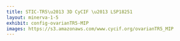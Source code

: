 ```yaml
---
title: STIC-TR5\u2013 3D CyCIF \u2013 LSP18251
layout: minerva-1-5
exhibit: config-ovarianTR5-MIP
images: https://s3.amazonaws.com/www.cycif.org/ovarianTR5_MIP
---
```

